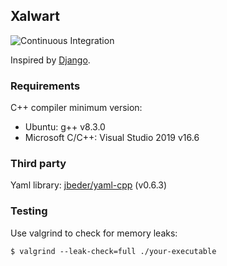 ## Xalwart

![Continuous Integration](https://github.com/YuriyLisovskiy/xalwart/workflows/Continuous%20Integration/badge.svg)

Inspired by [Django](https://github.com/django/django).

### Requirements

C++ compiler minimum version:
* Ubuntu: g++ v8.3.0
* Microsoft C/C++: Visual Studio 2019 v16.6

### Third party
Yaml library: [jbeder/yaml-cpp](https://github.com/jbeder/yaml-cpp) (v0.6.3)

### Testing

Use valgrind to check for memory leaks:
```
$ valgrind --leak-check=full ./your-executable
```
